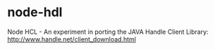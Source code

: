 node-hdl
========
Node HCL - An experiment in porting the JAVA Handle Client Library: http://www.handle.net/client_download.html

